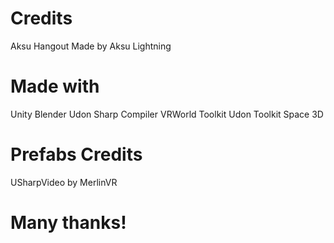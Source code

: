 # Credits
Aksu Hangout
Made by Aksu Lightning

# Made with 

Unity
Blender
Udon Sharp Compiler
VRWorld Toolkit
Udon Toolkit
Space 3D

# Prefabs Credits
USharpVideo by MerlinVR

# Many thanks!
